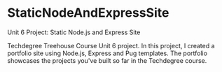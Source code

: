 # StaticNodeAndExpressSite
Unit 6 Project: Static Node.js and Express Site

Techdegree Treehouse Course Unit 6 project. In this project, I created a portfolio site using Node.js, Express and Pug templates. The portfolio showcases the projects you've built so far in the Techdegree course.
